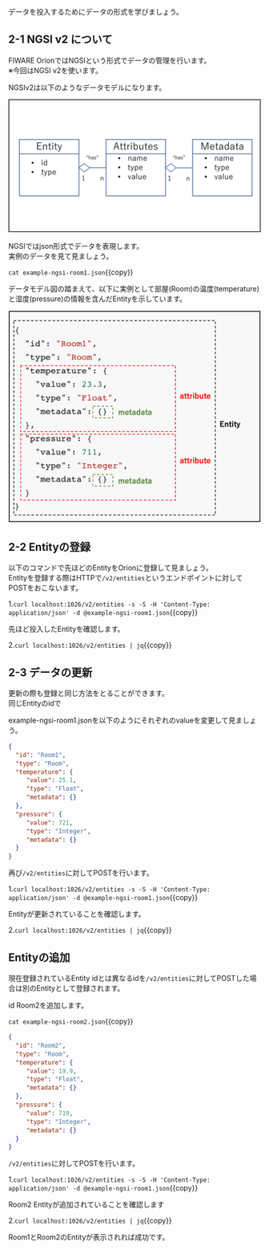 データを投入するためにデータの形式を学びましょう。

## 2-1 NGSI v2 について

FIWARE OrionではNGSIという形式でデータの管理を行います。  
※今回はNGSI v2を使います。


NGSIv2は以下のようなデータモデルになります。

![NGSIv2](https://github.com/c-3lab/katacoda-scenarios/raw/main/assets/part2/2-0.png)

NGSIではjson形式でデータを表現します。  
実例のデータを見て見ましょう。

`cat example-ngsi-room1.json`{{copy}}


データモデル図の踏まえて、以下に実例として部屋(Room)の温度(temperature)と湿度(pressure)の情報を含んだEntityを示しています。

![NGSIv2](https://github.com/c-3lab/katacoda-scenarios/raw/main/assets/part2/2-1.png)


## 2-2 Entityの登録

以下のコマンドで先ほどのEntityをOrionに登録して見ましょう。  
Entityを登録する際はHTTPで`/v2/entities`というエンドポイントに対してPOSTをおこないます。

1.`curl localhost:1026/v2/entities -s -S -H 'Content-Type: application/json' -d @example-ngsi-room1.json`{{copy}}

   先ほど投入したEntityを確認します。

2.`curl localhost:1026/v2/entities | jq`{{copy}}


## 2-3 データの更新

更新の際も登録と同じ方法をとることができます。  
同じEntityのidで

example-ngsi-room1.jsonを以下のようにそれぞれのvalueを変更して見ましょう。

```json
{
  "id": "Room1",
  "type": "Room",
  "temperature": {
     "value": 25.1,
     "type": "Float",
     "metadata": {}
  },
  "pressure": {
     "value": 721,
     "type": "Integer",
     "metadata": {}
  }
}

```

再び`/v2/entities`に対してPOSTを行います。

1.`curl localhost:1026/v2/entities -s -S -H 'Content-Type: application/json' -d @example-ngsi-room1.json`{{copy}}

   Entityが更新されていることを確認します。

2.`curl localhost:1026/v2/entities | jq`{{copy}}


## Entityの追加

現在登録されているEntity idとは異なるidを`/v2/entities`に対してPOSTした場合は別のEntityとして登録されます。


id Room2を追加します。

`cat example-ngsi-room2.json`{{copy}}

```json
{
  "id": "Room2",
  "type": "Room",
  "temperature": {
     "value": 19.9,
     "type": "Float",
     "metadata": {}
  },
  "pressure": {
     "value": 719,
     "type": "Integer",
     "metadata": {}
  }
}
```

`/v2/entities`に対してPOSTを行います。

1.`curl localhost:1026/v2/entities -s -S -H 'Content-Type: application/json' -d @example-ngsi-room1.json`{{copy}}

   Room2 Entityが追加されていることを確認します

2.`curl localhost:1026/v2/entities | jq`{{copy}}

   Room1とRoom2のEntityが表示されれば成功です。
